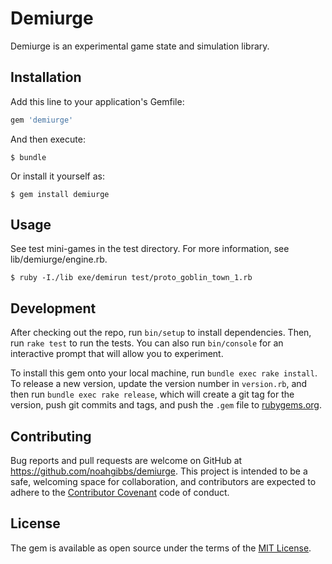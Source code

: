 # Demiurge

Demiurge is an experimental game state and simulation library.

## Installation

Add this line to your application's Gemfile:

```ruby
gem 'demiurge'
```

And then execute:

    $ bundle

Or install it yourself as:

    $ gem install demiurge

## Usage

See test mini-games in the test directory. For more information, see
lib/demiurge/engine.rb.

    $ ruby -I./lib exe/demirun test/proto_goblin_town_1.rb

## Development

After checking out the repo, run `bin/setup` to install dependencies. Then, run `rake test` to run the tests. You can also run `bin/console` for an interactive prompt that will allow you to experiment.

To install this gem onto your local machine, run `bundle exec rake install`. To release a new version, update the version number in `version.rb`, and then run `bundle exec rake release`, which will create a git tag for the version, push git commits and tags, and push the `.gem` file to [rubygems.org](https://rubygems.org).

## Contributing

Bug reports and pull requests are welcome on GitHub at https://github.com/noahgibbs/demiurge. This project is intended to be a safe, welcoming space for collaboration, and contributors are expected to adhere to the [Contributor Covenant](http://contributor-covenant.org) code of conduct.


## License

The gem is available as open source under the terms of the [MIT License](http://opensource.org/licenses/MIT).

